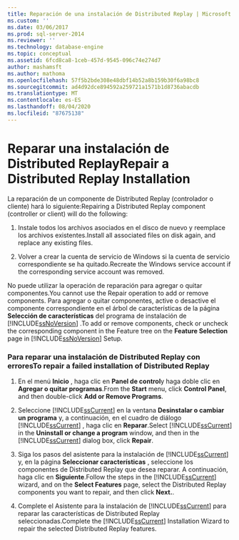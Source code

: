 ```yaml
---
title: Reparación de una instalación de Distributed Replay | Microsoft Docs
ms.custom: ''
ms.date: 03/06/2017
ms.prod: sql-server-2014
ms.reviewer: ''
ms.technology: database-engine
ms.topic: conceptual
ms.assetid: 6fcd8ca8-1ceb-457d-9545-096c74e274d7
author: mashamsft
ms.author: mathoma
ms.openlocfilehash: 57f5b2bde308e48dbf14b52a8b159b30f6a98bc8
ms.sourcegitcommit: ad4d92dce894592a259721a1571b1d8736abacdb
ms.translationtype: MT
ms.contentlocale: es-ES
ms.lasthandoff: 08/04/2020
ms.locfileid: "87675138"
---
```

# <a name="repair-a-distributed-replay-installation"></a><span data-ttu-id="0c864-102">Reparar una instalación de Distributed Replay</span><span class="sxs-lookup"><span data-stu-id="0c864-102">Repair a Distributed Replay Installation</span></span>
  <span data-ttu-id="0c864-103">La reparación de un componente de Distributed Replay (controlador o cliente) hará lo siguiente:</span><span class="sxs-lookup"><span data-stu-id="0c864-103">Repairing a Distributed Replay component (controller or client) will do the following:</span></span>  
  
1.  <span data-ttu-id="0c864-104">Instale todos los archivos asociados en el disco de nuevo y reemplace los archivos existentes.</span><span class="sxs-lookup"><span data-stu-id="0c864-104">Install all associated files on disk again, and replace any existing files.</span></span>  
  
2.  <span data-ttu-id="0c864-105">Volver a crear la cuenta de servicio de Windows si la cuenta de servicio correspondiente se ha quitado.</span><span class="sxs-lookup"><span data-stu-id="0c864-105">Recreate the Windows service account if the corresponding service account was removed.</span></span>  
  
 <span data-ttu-id="0c864-106">No puede utilizar la operación de reparación para agregar o quitar componentes.</span><span class="sxs-lookup"><span data-stu-id="0c864-106">You cannot use the Repair operation to add or remove components.</span></span> <span data-ttu-id="0c864-107">Para agregar o quitar componentes, active o desactive el componente correspondiente en el árbol de características de la página **Selección de características** del programa de instalación de [!INCLUDE[ssNoVersion](../../includes/ssnoversion-md.md)] .</span><span class="sxs-lookup"><span data-stu-id="0c864-107">To add or remove components, check or uncheck the corresponding component in the Feature tree on the **Feature Selection** page in [!INCLUDE[ssNoVersion](../../includes/ssnoversion-md.md)] Setup.</span></span>  
  
### <a name="to-repair-a-failed-installation-of-distributed-replay"></a><span data-ttu-id="0c864-108">Para reparar una instalación de Distributed Replay con errores</span><span class="sxs-lookup"><span data-stu-id="0c864-108">To repair a failed installation of Distributed Replay</span></span>  
  
1.  <span data-ttu-id="0c864-109">En el menú **Inicio** , haga clic en **Panel de control**y haga doble clic en **Agregar o quitar programas**.</span><span class="sxs-lookup"><span data-stu-id="0c864-109">From the **Start** menu, click **Control Panel**, and then double-click **Add or Remove Programs**.</span></span>  
  
2.  <span data-ttu-id="0c864-110">Seleccione [!INCLUDE[ssCurrent](../../includes/sscurrent-md.md)] en la ventana **Desinstalar o  cambiar un programa** y, a continuación, en el cuadro de diálogo [!INCLUDE[ssCurrent](../../includes/sscurrent-md.md)] , haga clic en **Reparar**.</span><span class="sxs-lookup"><span data-stu-id="0c864-110">Select [!INCLUDE[ssCurrent](../../includes/sscurrent-md.md)] in the **Uninstall or change a program** window, and then in the [!INCLUDE[ssCurrent](../../includes/sscurrent-md.md)] dialog box, click **Repair**.</span></span>  
  
3.  <span data-ttu-id="0c864-111">Siga los pasos del asistente para la instalación de [!INCLUDE[ssCurrent](../../includes/sscurrent-md.md)] y, en la página **Seleccionar características** , seleccione los componentes de Distributed Replay que desea reparar. A continuación, haga clic en **Siguiente**.</span><span class="sxs-lookup"><span data-stu-id="0c864-111">Follow the steps in the [!INCLUDE[ssCurrent](../../includes/sscurrent-md.md)] wizard, and on the **Select Features** page, select the Distributed Replay components you want to repair, and then click **Next.**.</span></span>  
  
4.  <span data-ttu-id="0c864-112">Complete el Asistente para la instalación de [!INCLUDE[ssCurrent](../../includes/sscurrent-md.md)] para reparar las características de Distributed Replay seleccionadas.</span><span class="sxs-lookup"><span data-stu-id="0c864-112">Complete the [!INCLUDE[ssCurrent](../../includes/sscurrent-md.md)] Installation Wizard to repair the selected Distributed Replay features.</span></span>  
  
  
